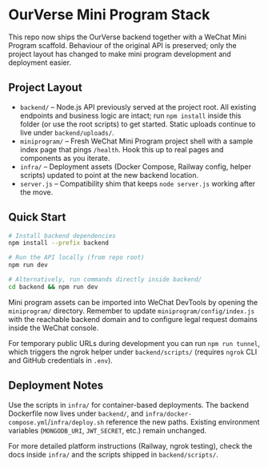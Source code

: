 # OurVerse Mini Program Stack

This repo now ships the OurVerse backend together with a WeChat Mini Program scaffold. Behaviour of the original API is preserved; only the project layout has changed to make mini program development and deployment easier.

## Project Layout

- `backend/` – Node.js API previously served at the project root. All existing endpoints and business logic are intact; run `npm install` inside this folder (or use the root scripts) to get started. Static uploads continue to live under `backend/uploads/`.
- `miniprogram/` – Fresh WeChat Mini Program project shell with a sample index page that pings `/health`. Hook this up to real pages and components as you iterate.
- `infra/` – Deployment assets (Docker Compose, Railway config, helper scripts) updated to point at the new backend location.
- `server.js` – Compatibility shim that keeps `node server.js` working after the move.

## Quick Start

```bash
# Install backend dependencies
npm install --prefix backend

# Run the API locally (from repo root)
npm run dev

# Alternatively, run commands directly inside backend/
cd backend && npm run dev
```

Mini program assets can be imported into WeChat DevTools by opening the `miniprogram/` directory. Remember to update `miniprogram/config/index.js` with the reachable backend domain and to configure legal request domains inside the WeChat console.

For temporary public URLs during development you can run `npm run tunnel`, which triggers the ngrok helper under `backend/scripts/` (requires `ngrok` CLI and GitHub credentials in `.env`).

## Deployment Notes

Use the scripts in `infra/` for container-based deployments. The backend Dockerfile now lives under `backend/`, and `infra/docker-compose.yml`/`infra/deploy.sh` reference the new paths. Existing environment variables (`MONGODB_URI`, `JWT_SECRET`, etc.) remain unchanged.

For more detailed platform instructions (Railway, ngrok testing), check the docs inside `infra/` and the scripts shipped in `backend/scripts/`.
